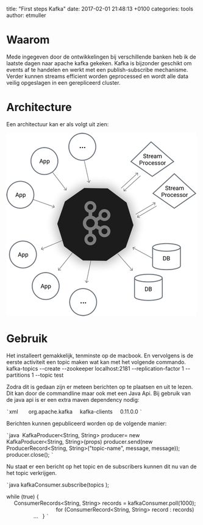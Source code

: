 title:  "First steps Kafka"
date:   2017-02-01 21:48:13 +0100
categories: tools
author: etmuller

# Waarom

Mede ingegeven door de ontwikkelingen bij verschillende banken heb ik de laatste dagen naar apache kafka gekeken. Kafka is bijzonder geschikt om events af te handelen en werkt met een publish-subscribe mechanisme. Verder kunnen streams efficient worden geprocessed en wordt alle data veilig opgeslagen in een gerepliceerd cluster.

# Architecture

Een architectuur kan er als volgt uit zien:

![Architectuur](/assets/images/blog/kafka.png)

# Gebruik

Het installeert gemakkelijk, tenminste op de macbook. En vervolgens is de eerste activiteit een topic maken wat kan met het volgende commando.
kafka-topics --create --zookeeper localhost:2181 --replication-factor 1 --partitions 1 --topic test

Zodra dit is gedaan zijn er meteen berichten op te plaatsen en uit te lezen. Dit kan door de commandline maar ook met een Java Api.
Bij gebruik van de java api is er een extra maven dependency nodig:

`` ` ``xml
 <dependency>
    <groupId>org.apache.kafka</groupId>
    <artifactId>kafka-clients</artifactId>
    <version>0.11.0.0</version>
</dependency>
`` ` ``

Berichten kunnen gepubliceerd worden op de volgende manier:

`` ` ``java
 KafkaProducer<String, String> producer= new KafkaProducer<String, String>(props)
 producer.send(new ProducerRecord<String, String>("topic-name", message, message));
 producer.close();
`` ` ``

 Nu staat er een bericht op het topic en de subscribers kunnen dit nu van de het topic verkrijgen.

`` ` ``java
 kafkaConsumer.subscribe(topics );

 while (true) {
            	
     ConsumerRecords<String, String> records = kafkaConsumer.poll(1000);
                
                for (ConsumerRecord<String, String> record : records)
                    …
  }
`` ` ``

